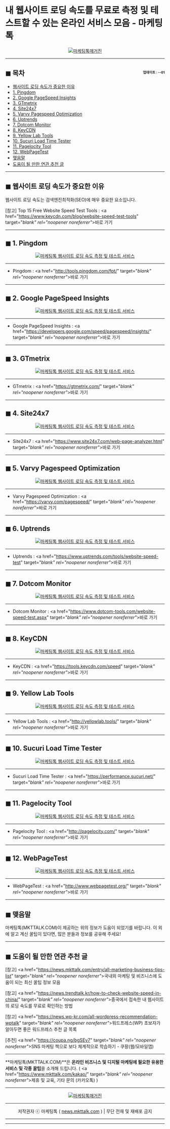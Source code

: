 # 내 웹사이트 로딩 속도를 무료로 측정 및 테스트할 수 있는 온라인 서비스 모음 - 마케팅톡

<center><a href="https://www.mkttalk.com/kakao/" target="_blank" rel="noopener noreferrer"_><img src="https://hellotblog.files.wordpress.com/2019/04/mkttalk-website-speed-01-300x300.png" style="max-width:100%;" alt="마케팅톡매거진"></a></center>

<!-- <a name="index"></a> -->
***
## ◼︎ 목차 <span style="font-size:0.5em; float:right; padding:0.5em 0 0;">업데이트 : <span class="post-year"></span>-<span class="post-month-digits"></span>-01</span>

- [웹사이트 로딩 속도가 중요한 이유](#index-00)
- [1. Pingdom](#index-01)
- [2. Google PageSpeed Insights](#index-02)
- [3. GTmetrix](#index-03)
- [4. Site24x7](#index-04)
- [5. Varvy Pagespeed Optimization](#index-05)
- [6. Uptrends](#index-06)
- [7. Dotcom Monitor](#index-07)
- [8. KeyCDN](#index-08)
- [9. Yellow Lab Tools](#index-09)
- [10. Sucuri Load Time Tester](#index-10)
- [11. Pagelocity Tool](#index-11)
- [12. WebPageTest](#index-12)
- [맺음말](#index-epilogue)
- [도움이 될 만한 연관 추천 글](#recommendation)

<!-- <a name="index-00"></a> -->
***
## ◼︎ 웹사이트 로딩 속도가 중요한 이유

웹사이트 로딩 속도는 검색엔진최적화(SEO)에 매우 중요한 요소입니다.


[참고] Top 15 Free Website Speed Test Tools : <a href="https://www.keycdn.com/blog/website-speed-test-tools" target="_blank" rel="noopener noreferrer"_>바로 가기</a>

<!-- <a name="index-01"></a> -->
***
## ◼︎ 1. Pingdom

<center><a href="https://www.mkttalk.com/kakao/" target="_blank" rel="noopener noreferrer"_><img src="https://hellotblog.files.wordpress.com/2019/04/mkttalk-pingdom-00-800.png" style="max-width:100%;" alt="마케팅톡 웹사이트 로딩 속도 측정 및 테스트 서비스"></a></center>


***
- Pingdom : <a href="http://tools.pingdom.com/fpt/" target="_blank" rel="noopener noreferrer"_>바로 가기</a>

<!-- <a name="index-02"></a> -->
***
## ◼︎ 2. Google PageSpeed Insights

<center><a href="https://www.mkttalk.com/kakao/" target="_blank" rel="noopener noreferrer"_><img src="https://hellotblog.files.wordpress.com/2019/04/mkttalk-google-pagespeed-00-800.png" style="max-width:100%;" alt="마케팅톡 웹사이트 로딩 속도 측정 및 테스트 서비스"></a></center>




***
- Google PageSpeed Insights : <a href="https://developers.google.com/speed/pagespeed/insights/" target="_blank" rel="noopener noreferrer"_>바로 가기</a>

<!-- <a name="index-03"></a> -->
***
## ◼︎ 3. GTmetrix

<center><a href="https://www.mkttalk.com/kakao/" target="_blank" rel="noopener noreferrer"_><img src="https://hellotblog.files.wordpress.com/2019/04/mkttalk-gtmetrix-00-800.png" style="max-width:100%;" alt="마케팅톡 웹사이트 로딩 속도 측정 및 테스트 서비스"></a></center>




***
- GTmetrix : <a href="https://gtmetrix.com/" target="_blank" rel="noopener noreferrer"_>바로 가기</a>

<!-- <a name="index-04"></a> -->
***
## ◼︎ 4. Site24x7

<center><a href="https://www.mkttalk.com/kakao/" target="_blank" rel="noopener noreferrer"_><img src="https://hellotblog.files.wordpress.com/2019/04/mkttalk-site24x7-00-800.png" style="max-width:100%;" alt="마케팅톡 웹사이트 로딩 속도 측정 및 테스트 서비스"></a></center>




***
- Site24x7 : <a href="https://www.site24x7.com/web-page-analyzer.html" target="_blank" rel="noopener noreferrer"_>바로 가기</a>

<!-- <a name="index-05"></a> -->
***
## ◼︎ 5. Varvy Pagespeed Optimization

<center><a href="https://www.mkttalk.com/kakao/" target="_blank" rel="noopener noreferrer"_><img src="https://hellotblog.files.wordpress.com/2019/04/mkttalk-varvy-00-800.png" style="max-width:100%;" alt="마케팅톡 웹사이트 로딩 속도 측정 및 테스트 서비스"></a></center>




***
- Varvy Pagespeed Optimization : <a href="https://varvy.com/pagespeed/" target="_blank" rel="noopener noreferrer"_>바로 가기</a>

<!-- <a name="index-06"></a> -->
***
## ◼︎ 6. Uptrends

<center><a href="https://www.mkttalk.com/kakao/" target="_blank" rel="noopener noreferrer"_><img src="https://hellotblog.files.wordpress.com/2019/04/mkttalk-uptrends-00-800.png" style="max-width:100%;" alt="마케팅톡 웹사이트 로딩 속도 측정 및 테스트 서비스"></a></center>




***
- Uptrends : <a href="https://www.uptrends.com/tools/website-speed-test" target="_blank" rel="noopener noreferrer"_>바로 가기</a>

<!-- <a name="index-07"></a> -->
***
## ◼︎ 7. Dotcom Monitor

<center><a href="https://www.mkttalk.com/kakao/" target="_blank" rel="noopener noreferrer"_><img src="https://hellotblog.files.wordpress.com/2019/04/mkttalk-dotcom-monitor-00-800.png" style="max-width:100%;" alt="마케팅톡 웹사이트 로딩 속도 측정 및 테스트 서비스"></a></center>




***
- Dotcom Monitor : <a href="https://www.dotcom-tools.com/website-speed-test.aspx" target="_blank" rel="noopener noreferrer"_>바로 가기</a>

<!-- <a name="index-14"></a> -->
***
## ◼︎ 8. KeyCDN

<center><a href="https://www.mkttalk.com/kakao/" target="_blank" rel="noopener noreferrer"_><img src="https://hellotblog.files.wordpress.com/2019/04/mkttalk-keycdn-00-800.png" style="max-width:100%;" alt="마케팅톡 웹사이트 로딩 속도 측정 및 테스트 서비스"></a></center>




***
- KeyCDN : <a href="https://tools.keycdn.com/speed" target="_blank" rel="noopener noreferrer"_>바로 가기</a>

<!-- <a name="index-09"></a> -->
***
## ◼︎ 9. Yellow Lab Tools

<center><a href="https://www.mkttalk.com/kakao/" target="_blank" rel="noopener noreferrer"_><img src="https://hellotblog.files.wordpress.com/2019/04/mkttalk-yellowlabtools-00-800.png" style="max-width:100%;" alt="마케팅톡 웹사이트 로딩 속도 측정 및 테스트 서비스"></a></center>




***
- Yellow Lab Tools : <a href="http://yellowlab.tools/" target="_blank" rel="noopener noreferrer"_>바로 가기</a>

<!-- <a name="index-10"></a> -->
***
## ◼︎ 10. Sucuri Load Time Tester

<center><a href="https://www.mkttalk.com/kakao/" target="_blank" rel="noopener noreferrer"_><img src="https://hellotblog.files.wordpress.com/2019/04/mkttalk-sucuri-00-800.png" style="max-width:100%;" alt="마케팅톡 웹사이트 로딩 속도 측정 및 테스트 서비스"></a></center>




***
- Sucuri Load Time Tester : <a href="https://performance.sucuri.net/" target="_blank" rel="noopener noreferrer"_>바로 가기</a>

<!-- <a name="index-11"></a> -->
***
## ◼︎ 11. Pagelocity Tool

<center><a href="https://www.mkttalk.com/kakao/" target="_blank" rel="noopener noreferrer"_><img src="https://hellotblog.files.wordpress.com/2019/04/mkttalk-pagelocity-00-800.png" style="max-width:100%;" alt="마케팅톡 웹사이트 로딩 속도 측정 및 테스트 서비스"></a></center>




***
- Pagelocity Tool : <a href="http://pagelocity.com/" target="_blank" rel="noopener noreferrer"_>바로 가기</a>

<!-- <a name="index-12"></a> -->
***
## ◼︎ 12. WebPageTest

<center><a href="https://www.mkttalk.com/kakao/" target="_blank" rel="noopener noreferrer"_><img src="https://hellotblog.files.wordpress.com/2019/04/mkttalk-webpagetest-00-800.png" style="max-width:100%;" alt="마케팅톡 웹사이트 로딩 속도 측정 및 테스트 서비스"></a></center>




***
- WebPageTest : <a href="http://www.webpagetest.org/" target="_blank" rel="noopener noreferrer"_>바로 가기</a>

<!-- <a name="index-epilogue"></a> -->
***
## ◼︎ 맺음말

마케팅톡(MKTTALK.COM)이 제공하는 위의 정보가 도움이 되었기를 바랍니다.
이 외에 알고 계신 꿀팁이 있다면, 많은 분들과 정보를 공유해 주세요!

<!-- <a name="recommendation"></a> -->
***
## ◼︎ 도움이 될 만한 연관 추천 글

[참고] <a href="https://news.mkttalk.com/entry/all-marketing-business-tips-list" target="_blank" rel="noopener noreferrer"_>국내외 마케팅 및 비즈니스에 도움이 되는 최신 꿀팁 정보 모음</a>

[참고] <a href="https://news.trendtalk.kr/how-to-check-website-speed-in-china/" target="_blank" rel="noopener noreferrer"_>중국에서 접속한 내 웹사이트의 로딩 속도를 무료로 확인하는 방법</a>

[참고] <a href="https://news.wp-kr.com/all-wordpress-recommendation-wptalk" target="_blank" rel="noopener noreferrer"_>워드프레스(WP) 초보자가 알아두면 좋은 워드프레스 추천 글 목록</a>

[추천] <a href="https://coupa.ng/bgSEv7" target="_blank" rel="noopener noreferrer"_>SNS 마케팅 책으로 보다 체계적으로 학습하기 - 쿠팡(웹/모바일앱)</a>

***
**마케팅톡(MKTTALK.COM)**은 **온라인 비즈니스 및 디지털 마케팅에 필요한 유용한 서비스 및 각종 꿀팁**을 소개해 드립니다. ( <a href="https://www.mkttalk.com/kakao/" target="_blank" rel="noopener noreferrer"_>제휴 및 교육, 기타 문의 (카카오톡)</a> )

***
<center><a href="https://www.mkttalk.com/kakao/" target="_blank" rel="noopener noreferrer"_><img src="https://hellotblog.files.wordpress.com/2019/02/mkttalk-banner-default-966x200.jpeg" style="max-width:100%;" alt="마케팅톡매거진"></a></center>

***
<center>저작권자 ⓒ 마케팅톡 ( <a href="https://www.mkttalk.com/kakao/" target="_blank" rel="noopener noreferrer"_>news.mkttalk.com</a> ) | 무단 전재 및 재배포 금지</center>

***
<script type="text/javascript">
  var postdate = new Date();
  var post_y = document.getElementsByClassName("post-year");
  var post_m = document.getElementsByClassName("post-month");
  var post_mm = document.getElementsByClassName("post-month-digits");
  var i;
  for (i = 0; i < post_y.length; i++) {
    post_y[i].innerHTML = postdate.getFullYear();
  }
  for (i = 0; i < post_m.length; i++) {
    post_m[i].innerHTML = postdate.getMonth() + 1;
  }
  for (i = 0; i < post_mm.length; i++) {
    post_mm[i].innerHTML = ("0" + (postdate.getMonth() + 1)).slice(-2);
  }
</script>

***
